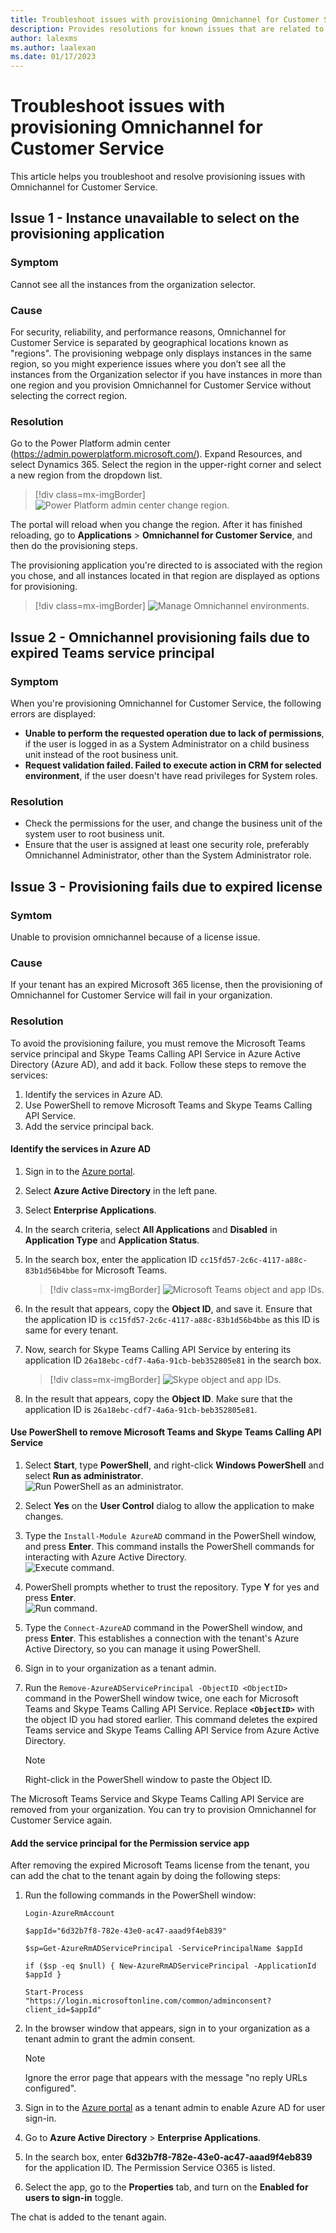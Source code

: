 ```yaml
---
title: Troubleshoot issues with provisioning Omnichannel for Customer Service
description: Provides resolutions for known issues that are related to provisioning Omnichannel for Customer Service..
author: lalexms
ms.author: laalexan
ms.date: 01/17/2023
---
```


# Troubleshoot issues with provisioning Omnichannel for Customer Service

This article helps you troubleshoot and resolve provisioning issues with Omnichannel for Customer Service.

## Issue 1 - Instance unavailable to select on the provisioning application <a name="provision"></a>

### Symptom

Cannot see all the instances from the organization selector.

### Cause

For security, reliability, and performance reasons, Omnichannel for Customer Service is separated by geographical locations known as "regions". The provisioning webpage only displays instances in the same region, so you might experience issues where you don’t see all the instances from the Organization selector if you have instances in more than one region and you provision Omnichannel for Customer Service without selecting the correct region.

### Resolution

Go to the Power Platform admin center (https://admin.powerplatform.microsoft.com/). Expand Resources, and select Dynamics 365. Select the region in the upper-right corner and select a new region from the dropdown list.

   > [!div class=mx-imgBorder]
   > ![Power Platform admin center change region.](media/oc-region-menu.png "Power Platform admin center change region")

The portal will reload when you change the region. After it has finished reloading, go to **Applications** > **Omnichannel for Customer Service**, and then do the provisioning steps.

The provisioning application you're directed to is associated with the region you chose, and all instances located in that region are displayed as options for provisioning.

   > [!div class=mx-imgBorder]
   > ![Manage Omnichannel environments.](media/oc-region-provision.png "Manage Omnichannel environments")


## Issue 2 - Omnichannel provisioning fails due to expired Teams service principal

### Symptom

 When you're provisioning Omnichannel for Customer Service, the following errors are displayed:

-  **Unable to perform the requested operation due to lack of permissions**, if the user is logged in as a System Administrator on a child business unit instead of the root business unit.
- **Request validation failed. Failed to execute action in CRM for selected environment**, if the user doesn't have read privileges for System roles.

### Resolution

- Check the permissions for the user, and change the business unit of the system user to root business unit.
- Ensure that the user is assigned at least one security role, preferably Omnichannel Administrator, other than the System Administrator role.


## Issue 3 - Provisioning fails due to expired license

### Symtom

Unable to provision omnichannel because of a license issue.

### Cause
If your tenant has an expired Microsoft 365 license, then the provisioning of Omnichannel for Customer Service will fail in your organization.

### Resolution

To avoid the provisioning failure, you must remove the Microsoft Teams service principal and Skype Teams Calling API Service in Azure Active Directory (Azure AD), and add it back. Follow these steps to remove the services:

1. Identify the services in Azure AD.
2. Use PowerShell to remove Microsoft Teams and Skype Teams Calling API Service.
3. Add the service principal back.

#### Identify the services in Azure AD

1. Sign in to the [Azure portal](https://portal.azure.com/).
2. Select **Azure Active Directory** in the left pane.
3. Select **Enterprise Applications**.
4. In the search criteria, select **All Applications** and **Disabled** in **Application Type** and **Application Status**.
5. In the search box, enter the application ID `cc15fd57-2c6c-4117-a88c-83b1d56b4bbe` for Microsoft Teams.

   > [!div class=mx-imgBorder]
   > ![Microsoft Teams object and app IDs.](media/teams-object-appid.png "Microsoft Teams object and app IDs")

6. In the result that appears, copy the **Object ID**, and save it. Ensure that the application ID is  `cc15fd57-2c6c-4117-a88c-83b1d56b4bbe` as this ID is same for every tenant.

7. Now, search for Skype Teams Calling API Service by entering its application ID `26a18ebc-cdf7-4a6a-91cb-beb352805e81` in the search box.

   > [!div class=mx-imgBorder]
   > ![Skype object and app IDs.](media/skype-object-appid.png "Skype object and app IDs")

8. In the result that appears, copy the **Object ID**. Make sure that the application ID is `26a18ebc-cdf7-4a6a-91cb-beb352805e81`.

#### Use PowerShell to remove Microsoft Teams and Skype Teams Calling API Service

1. Select **Start**, type **PowerShell**, and right-click **Windows PowerShell** and select **Run as administrator**.  <br>
![Run PowerShell as an administrator.](media/powershell.png "Run PowerShell as an administrator")

2. Select **Yes** on the **User Control** dialog to allow the application to make changes.
3. Type the `Install-Module AzureAD` command in the PowerShell window, and press **Enter**. This command installs the PowerShell commands for interacting with Azure Active Directory. <br>
![Execute command.](media/powershell2.png "Execute command")

4. PowerShell prompts whether to trust the repository. Type **Y** for yes and press **Enter**.  <br>
![Run command.](media/powershell3.png "Run command")

5. Type the `Connect-AzureAD` command in the PowerShell window, and press **Enter**.
This establishes a connection with the tenant's Azure Active Directory, so you can manage it using PowerShell.
6. Sign in to your organization as a tenant admin.
7. Run the `Remove-AzureADServicePrincipal -ObjectID <ObjectID>` command in the PowerShell window twice, one each for Microsoft Teams and Skype Teams Calling API Service. Replace **`<ObjectID>`** with the object ID you had stored earlier. This command deletes the expired Teams service and Skype Teams Calling API Service from Azure Active Directory.

   > [!Note]
   > Right-click in the PowerShell window to paste the Object ID.

The Microsoft Teams Service and Skype Teams Calling API Service are removed from your organization. You can try to provision Omnichannel for Customer Service again.

#### Add the service principal for the Permission service app

After removing the expired Microsoft Teams license from the tenant, you can add the chat to the tenant again by doing the following steps:

1. Run the following commands in the PowerShell window:

   `Login-AzureRmAccount`

   `$appId="6d32b7f8-782e-43e0-ac47-aaad9f4eb839"`

   `$sp=Get-AzureRmADServicePrincipal -ServicePrincipalName $appId`
   
   `if ($sp -eq $null) { New-AzureRmADServicePrincipal -ApplicationId $appId }`

   `Start-Process "https://login.microsoftonline.com/common/adminconsent?client_id=$appId"`

2. In the browser window that appears, sign in to your organization as a tenant admin to grant the admin consent.

   > [!NOTE]
   > Ignore the error page that appears with the message "no reply URLs configured".

1. Sign in to the [Azure portal](https://portal.azure.com/) as a tenant admin to enable Azure AD for user sign-in.

1. Go to **Azure Active Directory** > **Enterprise Applications**.

1. In the search box, enter **6d32b7f8-782e-43e0-ac47-aaad9f4eb839** for the application ID. The Permission Service O365 is listed.

1. Select the app, go to the **Properties** tab, and turn on the **Enabled for users to sign-in** toggle.

The chat is added to the tenant again.
